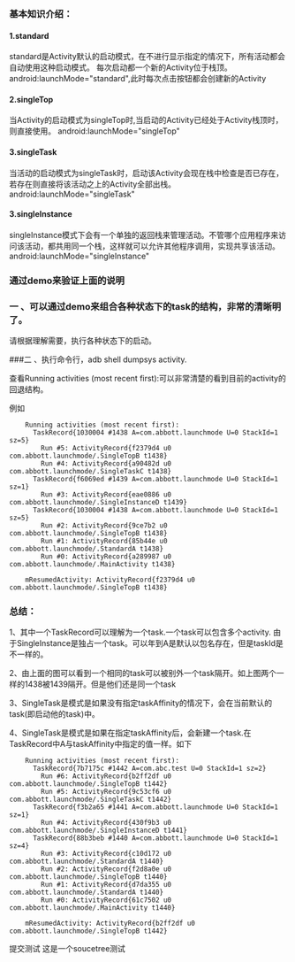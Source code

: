### 基本知识介绍：

#### 1.standard

 standard是Activity默认的启动模式，在不进行显示指定的情况下，所有活动都会自动使用这种启动模式。
  每次启动都一个新的Activity位于栈顶。
  android:launchMode="standard",此时每次点击按钮都会创建新的Activity


#### 2.singleTop

当Activity的启动模式为singleTop时,当启动的Activity已经处于Activity栈顶时，则直接使用。
android:launchMode="singleTop"

#### 3.singleTask

当活动的启动模式为singleTask时，启动该Activity会现在栈中检查是否已存在，若存在则直接将该活动之上的Activity全部出栈。
android:launchMode="singleTask"

#### 3.singleInstance
singleInstance模式下会有一个单独的返回栈来管理活动。不管哪个应用程序来访问该活动，都共用同一个栈，这样就可以允许其他程序调用，实现共享该活动。
android:launchMode="singleInstance"


### 通过demo来验证上面的说明


### 一 、可以通过demo来组合各种状态下的task的结构，非常的清晰明了。

请根据理解需要，执行各种状态下的启动。


###二 、执行命令行，adb shell dumpsys activity.

查看Running activities (most recent first):可以非常清楚的看到目前的activity的回退结构。

例如

```
    Running activities (most recent first):
      TaskRecord{1030004 #1438 A=com.abbott.launchmode U=0 StackId=1 sz=5}
        Run #5: ActivityRecord{f2379d4 u0 com.abbott.launchmode/.SingleTopB t1438}
        Run #4: ActivityRecord{a90482d u0 com.abbott.launchmode/.SingleTaskC t1438}
      TaskRecord{f6069ed #1439 A=com.abbott.launchmode U=0 StackId=1 sz=1}
        Run #3: ActivityRecord{eae0886 u0 com.abbott.launchmode/.SingleInstanceD t1439}
      TaskRecord{1030004 #1438 A=com.abbott.launchmode U=0 StackId=1 sz=5}
        Run #2: ActivityRecord{9ce7b2 u0 com.abbott.launchmode/.SingleTopB t1438}
        Run #1: ActivityRecord{85b44e u0 com.abbott.launchmode/.StandardA t1438}
        Run #0: ActivityRecord{a289987 u0 com.abbott.launchmode/.MainActivity t1438}

    mResumedActivity: ActivityRecord{f2379d4 u0 com.abbott.launchmode/.SingleTopB t1438}
```




### 总结：

1、其中一个TaskRecord可以理解为一个task.一个task可以包含多个activity.
由于SingleInstance是独占一个task。可以年到A是默认以包名存在，但是taskId是不一样的。

2、由上面的图可以看到一个相同的task可以被别外一个task隔开。如上图两个一样的1438被1439隔开。但是他们还是同一个task

3、SingleTask是模式是如果没有指定taskAffinity的情况下，会在当前默认的task(即启动他的task)中。


4、SingleTask是模式是如果在指定taskAffinity后，会新建一个task.在TaskRecord中A与taskAffinity中指定的值一样。如下

```
    Running activities (most recent first):
      TaskRecord{7b7175c #1442 A=com.abc.test U=0 StackId=1 sz=2}
        Run #6: ActivityRecord{b2ff2df u0 com.abbott.launchmode/.SingleTopB t1442}
        Run #5: ActivityRecord{9c53cf6 u0 com.abbott.launchmode/.SingleTaskC t1442}
      TaskRecord{f3b2a65 #1441 A=com.abbott.launchmode U=0 StackId=1 sz=1}
        Run #4: ActivityRecord{430f9b3 u0 com.abbott.launchmode/.SingleInstanceD t1441}
      TaskRecord{88b3beb #1440 A=com.abbott.launchmode U=0 StackId=1 sz=4}
        Run #3: ActivityRecord{c10d172 u0 com.abbott.launchmode/.StandardA t1440}
        Run #2: ActivityRecord{f2d8a0e u0 com.abbott.launchmode/.SingleTopB t1440}
        Run #1: ActivityRecord{d7da355 u0 com.abbott.launchmode/.StandardA t1440}
        Run #0: ActivityRecord{61c7502 u0 com.abbott.launchmode/.MainActivity t1440}

    mResumedActivity: ActivityRecord{b2ff2df u0 com.abbott.launchmode/.SingleTopB t1442}

```
提交测试
这是一个soucetree测试

